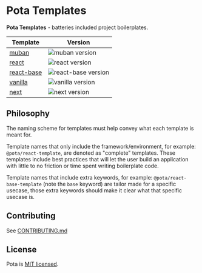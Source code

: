 # Pota Templates

**Pota Templates** - batteries included project boilerplates.

| Template                 | Version                                                                                     |
| ------------------------ | ------------------------------------------------------------------------------------------- |
| [muban](muban)           | ![muban version](https://img.shields.io/npm/v/@pota/muban-template.svg?label=%20)           |
| [react](react)           | ![react version](https://img.shields.io/npm/v/@pota/react-template.svg?label=%20)           |
| [react-base](react-base) | ![react-base version](https://img.shields.io/npm/v/@pota/react-base-template.svg?label=%20) |
| [vanilla](vanilla)       | ![vanilla version](https://img.shields.io/npm/v/@pota/vanilla-template.svg?label=%20)       |
| [next](next)             | ![next version](https://img.shields.io/npm/v/@pota/next-template.svg?label=%20)             |

## Philosophy

The naming scheme for templates must help convey what each template is meant for.

Template names that only include the framework/environment, for example: `@pota/react-template`, 
are denoted as "complete" templates. These templates include best practices that will let the user 
build an application with little to no friction or time spent writing boilerplate code.

Template names that include extra keywords, for example: `@pota/react-base-template` (note the `base` keyword) 
are tailor made for a specific usecase, those extra keywords should make it clear what that specific usecase is.

## Contributing

See [CONTRIBUTING.md]()

## License

Pota is [MIT licensed](../LICENSE).
